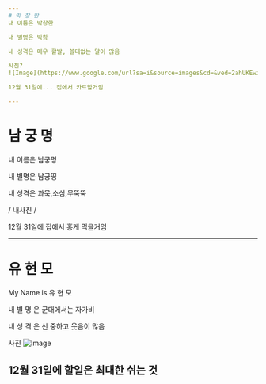 ```yaml
---
# 박 창 한
내 이름은 박창한

내 별명은 박창

내 성격은 매우 활발, 쓸데없는 말이 많음

사진?
![Image](https://www.google.com/url?sa=i&source=images&cd=&ved=2ahUKEwiuosy71bzfAhVONbwKHRXmDg4QjRx6BAgBEAU&url=http%3A%2F%2Fwww.mycoffeestory.co.kr%2Fxe%2Findex.php%3Fmid%3Dmenu%26page%3D1%26listStyle%3Dviewer%26document_srl%3D429%26order_type%3Ddesc&psig=AOvVaw1p74ePtHsGKGjCjlSO0LTC&ust=1545885201210289)

12월 31일에... 집에서 카트할거임

---
```

# 남 궁 명
내 이름은 남궁명

내 별명은 남궁띵

내 성격은 과묵,소심,무뚝뚝

/ 내사진 /

12월 31일에 집에서 홍게 먹을거임

---
# 유 현 모

My Name is 유 현 모

내 별 명 은 군대에서는 자가비

내 성 격 은 신 중하고 웃음이 많음

사진 ![Image](https://shopping-phinf.pstatic.net/main_1121475/11214758206.20170319183952.jpg?type=f300)

12월 31일에 할일은 최대한 쉬는 것
---
